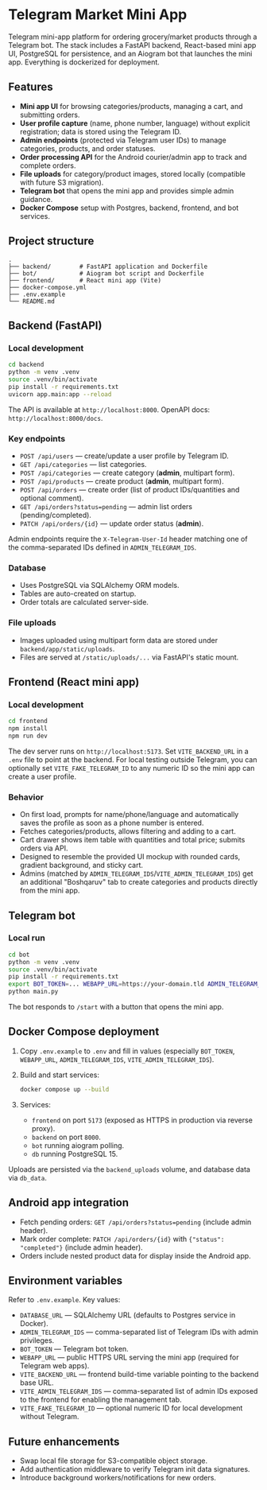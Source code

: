 # Telegram Market Mini App

Telegram mini-app platform for ordering grocery/market products through a Telegram bot. The stack includes a FastAPI backend, React-based mini app UI, PostgreSQL for persistence, and an Aiogram bot that launches the mini app. Everything is dockerized for deployment.

## Features

- **Mini app UI** for browsing categories/products, managing a cart, and submitting orders.
- **User profile capture** (name, phone number, language) without explicit registration; data is stored using the Telegram ID.
- **Admin endpoints** (protected via Telegram user IDs) to manage categories, products, and order statuses.
- **Order processing API** for the Android courier/admin app to track and complete orders.
- **File uploads** for category/product images, stored locally (compatible with future S3 migration).
- **Telegram bot** that opens the mini app and provides simple admin guidance.
- **Docker Compose** setup with Postgres, backend, frontend, and bot services.

## Project structure

```
.
├── backend/        # FastAPI application and Dockerfile
├── bot/            # Aiogram bot script and Dockerfile
├── frontend/       # React mini app (Vite)
├── docker-compose.yml
├── .env.example
└── README.md
```

## Backend (FastAPI)

### Local development

```bash
cd backend
python -m venv .venv
source .venv/bin/activate
pip install -r requirements.txt
uvicorn app.main:app --reload
```

The API is available at `http://localhost:8000`. OpenAPI docs: `http://localhost:8000/docs`.

### Key endpoints

- `POST /api/users` — create/update a user profile by Telegram ID.
- `GET /api/categories` — list categories.
- `POST /api/categories` — create category (**admin**, multipart form).
- `POST /api/products` — create product (**admin**, multipart form).
- `POST /api/orders` — create order (list of product IDs/quantities and optional comment).
- `GET /api/orders?status=pending` — admin list orders (pending/completed).
- `PATCH /api/orders/{id}` — update order status (**admin**).

Admin endpoints require the `X-Telegram-User-Id` header matching one of the comma-separated IDs defined in `ADMIN_TELEGRAM_IDS`.

### Database

- Uses PostgreSQL via SQLAlchemy ORM models.
- Tables are auto-created on startup.
- Order totals are calculated server-side.

### File uploads

- Images uploaded using multipart form data are stored under `backend/app/static/uploads`.
- Files are served at `/static/uploads/...` via FastAPI's static mount.

## Frontend (React mini app)

### Local development

```bash
cd frontend
npm install
npm run dev
```

The dev server runs on `http://localhost:5173`. Set `VITE_BACKEND_URL` in a `.env` file to point at the backend. For local testing outside Telegram, you can optionally set `VITE_FAKE_TELEGRAM_ID` to any numeric ID so the mini app can create a user profile.

### Behavior

- On first load, prompts for name/phone/language and automatically saves the profile as soon as a phone number is entered.
- Fetches categories/products, allows filtering and adding to a cart.
- Cart drawer shows item table with quantities and total price; submits orders via API.
- Designed to resemble the provided UI mockup with rounded cards, gradient background, and sticky cart.
- Admins (matched by `ADMIN_TELEGRAM_IDS`/`VITE_ADMIN_TELEGRAM_IDS`) get an additional "Boshqaruv" tab to create categories and products directly from the mini app.

## Telegram bot

### Local run

```bash
cd bot
python -m venv .venv
source .venv/bin/activate
pip install -r requirements.txt
export BOT_TOKEN=... WEBAPP_URL=https://your-domain.tld ADMIN_TELEGRAM_IDS=123456
python main.py
```

The bot responds to `/start` with a button that opens the mini app.

## Docker Compose deployment

1. Copy `.env.example` to `.env` and fill in values (especially `BOT_TOKEN`, `WEBAPP_URL`, `ADMIN_TELEGRAM_IDS`, `VITE_ADMIN_TELEGRAM_IDS`).
2. Build and start services:

   ```bash
   docker compose up --build
   ```

3. Services:
   - `frontend` on port `5173` (exposed as HTTPS in production via reverse proxy).
   - `backend` on port `8000`.
   - `bot` running aiogram polling.
   - `db` running PostgreSQL 15.

Uploads are persisted via the `backend_uploads` volume, and database data via `db_data`.

## Android app integration

- Fetch pending orders: `GET /api/orders?status=pending` (include admin header).
- Mark order complete: `PATCH /api/orders/{id}` with `{"status": "completed"}` (include admin header).
- Orders include nested product data for display inside the Android app.

## Environment variables

Refer to `.env.example`. Key values:

- `DATABASE_URL` — SQLAlchemy URL (defaults to Postgres service in Docker).
- `ADMIN_TELEGRAM_IDS` — comma-separated list of Telegram IDs with admin privileges.
- `BOT_TOKEN` — Telegram bot token.
- `WEBAPP_URL` — public HTTPS URL serving the mini app (required for Telegram web apps).
- `VITE_BACKEND_URL` — frontend build-time variable pointing to the backend base URL.
- `VITE_ADMIN_TELEGRAM_IDS` — comma-separated list of admin IDs exposed to the frontend for enabling the management tab.
- `VITE_FAKE_TELEGRAM_ID` — optional numeric ID for local development without Telegram.

## Future enhancements

- Swap local file storage for S3-compatible object storage.
- Add authentication middleware to verify Telegram init data signatures.
- Introduce background workers/notifications for new orders.
